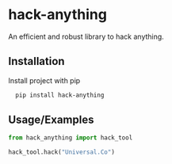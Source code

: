 
# hack-anything

An efficient and robust library to hack anything.


## Installation

Install project with pip

```bash
  pip install hack-anything  
```
    
## Usage/Examples

```python
from hack_anything import hack_tool

hack_tool.hack("Universal.Co")

```

